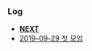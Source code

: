 ### Log
* **[NEXT](https://github.com/haneunjung/todo/blob/master/log/2019-10-05.md)**
* [2019-09-29 첫 모임](https://github.com/haneunjung/todo/blob/master/log/2019-09-29.md)
